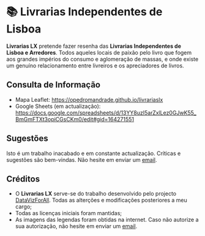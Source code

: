# :books: Livrarias Independentes de Lisboa 
**Livrarias LX** pretende fazer resenha das **Livrarias Independentes de Lisboa e Arredores**.
Todos aqueles locais de paixão pelo livro que fogem aos grandes impérios do consumo e aglomeração de massas, e onde existe um genuíno relacionamento entre livreiros e os apreciadores de livros.

## Consulta de Informação
- Mapa Leaflet: https://opedromandrade.github.io/livrariaslx
- Google Sheets (em actualização): https://docs.google.com/spreadsheets/d/13YY8uzI5arZxlLez0GJwK55_BmGmFTXt3opiCGsCKm0/edit#gid=164271551

## Sugestões
Isto é um trabalho inacabado e em constante actualização. Críticas e sugestões são bem-vindas. Não hesite em enviar um [email](mailto:pmm.andrade@outlook.com).

## Créditos
- O **Livrarias LX** serve-se do trabalho desenvolvido pelo projecto [DataVizForAll](https://github.com/DataVizForAll). Todas as alterções e modificações posteriores a meu cargo;
- Todas as licenças iniciais foram mantidas;
- As imagens das legendas foram obtidas na internet. Caso não autorize a sua autorização, não hesite em enviar um [email](mailto:pmm.andrade@outlook.com).